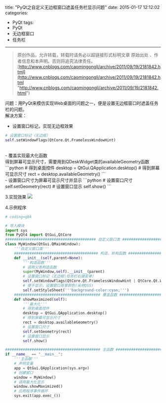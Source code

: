 title: "PyQt之自定义无边框窗口遮盖任务栏显示问题"
date: 2015-01-17 12:12:02
categories:
- PyQt
tags:
- PyQt
- 无边框窗口
- 任务栏
---
>原创作品，允许转载，转载时请务必以超链接形式标明文章 原始出处 、作者信息和本声明。否则将追究法律责任。
>[http://www.cnblogs.com/caomingongli/archive/2011/09/19/2181842.html](http://www.cnblogs.com/caomingongli/archive/2011/09/19/2181842.html "http://www.cnblogs.com/caomingongli/archive/2011/09/19/2181842.html")

问题：用PyQt来模仿实现Web桌面的问题之一，便是设置无边框窗口时遮盖任务栏的问题。<br>
解决方案：
- 设置窗口标记，实现无边框效果
```python
# 设置窗口标记（无边框）
self.setWindowFlags(QtCore.Qt.FramelessWindowHint)
```
<br>
- 覆盖实现最大化函数<br>
得到屏幕可显示尺寸，需要用到QDeskWidget类的availableGeometry函数
```python
# 得到桌面控件
desktop = QtGui.QApplication.desktop()
# 得到屏幕可显示尺寸
rect = desktop.availableGeometry()
```
<br>
- 设置窗口尺寸为屏幕可显示尺寸并显示
```python
# 设置窗口尺寸
self.setGeometry(rect)
# 设置窗口显示
self.show()
```

3.实现效果
![](2011091922270416.jpg)

4.示例程序
```python
# coding=gbk

# 导入模块
import sys
from PyQt4 import QtGui,QtCore
######################################### 自定义窗口类 ########################################
class MyWindow(QtGui.QMainWindow):
    '''自定义窗口类'''
    ###################################### 构造、析构函数 ###################################
    def __init__(self,parent=None):
        '''构造函数'''
        # 调用父类构造函数
        super(MyWindow,self).__init__(parent)
        # 设置窗口标记（无边框|任务栏右键菜单）
        self.setWindowFlags(QtCore.Qt.FramelessWindowHint | QtCore.Qt.WindowSystemMenuHint)
        # 便于显示，设置窗口背景颜色(采用QSS)
        self.setStyleSheet('''background-color:cyan;''')
    ####################################### 覆盖函数 #######################################    
    def showMaximized(self):
        '''最大化'''
        # 得到桌面控件
        desktop = QtGui.QApplication.desktop()
        # 得到屏幕可显示尺寸
        rect = desktop.availableGeometry()
        # 设置窗口尺寸
        self.setGeometry(rect)
        # 设置窗口显示
        self.show()

########################################### 主函数 #########################################        
if __name__ == "__main__":
    '''主函数'''
    # 声明变量
    app = QtGui.QApplication(sys.argv)
    # 创建窗口
    window = MyWindow()
    # 调用最大化显示
    window.showMaximized()
    # 应用程序事件循环
    sys.exit(app.exec_())
```
